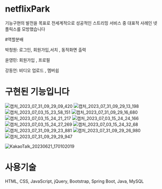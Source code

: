 

# netflixPark

기능구현의 발전을 목표로 전세계적으로 성공적인 스트리밍 서비스 중 대표적 사례인 넷플릭스를 모방했습니다

#역할분배

박청원: 로그인, 회원가입,서치 , 동적화면 출력 

윤영민: 회원가입 , 프로필

강동언: 비디오 업로드 , 멤버쉽 



# 구현된 기능입니다
![캡처_2023_07_31_09_29_09_420](https://github.com/pcw1405/netflixPark/assets/130324807/5591db2a-941a-4ed2-902e-008abc134667)
![캡처_2023_07_31_09_29_13_198](https://github.com/pcw1405/netflixPark/assets/130324807/19a9e7d6-6153-49e5-b272-cb8b798d0308)
![캡처_2023_07_03_15_23_58_151](https://github.com/pcw1405/netflixPark/assets/130324807/8a4139db-fda7-4f79-8f5c-347f9f6ce9e8)
![캡처_2023_07_31_09_29_16_680](https://github.com/pcw1405/netflixPark/assets/130324807/7ac5d87f-2e86-4f11-9f68-c95815b29d84)
![캡처_2023_07_03_15_24_21_217](https://github.com/pcw1405/netflixPark/assets/130324807/8d14e30c-12f9-49b0-91e1-3d43b5943f19)
![캡처_2023_07_03_15_24_24_166](https://github.com/pcw1405/netflixPark/assets/130324807/92af856b-6213-4cb3-830d-c6a53588c3cb)
![캡처_2023_07_03_15_24_27_269](https://github.com/pcw1405/netflixPark/assets/130324807/dc8ccb48-9e98-4a9a-ba89-27b5b6aa0df2)
![캡처_2023_07_03_15_24_32_68](https://github.com/pcw1405/netflixPark/assets/130324807/8cbb62ac-cfc1-4983-a435-cf6d006e3ee7)
![캡처_2023_07_31_09_29_23_881](https://github.com/pcw1405/netflixPark/assets/130324807/d2966d31-50d1-4185-b622-09e6ef26faa5)
![캡처_2023_07_31_09_29_26_980](https://github.com/pcw1405/netflixPark/assets/130324807/734c9757-a401-4c63-8fb4-c7c992af5b31)
![캡처_2023_07_31_09_29_29_947](https://github.com/pcw1405/netflixPark/assets/130324807/4f09dd5b-68b7-4218-9748-1a5b6bc26f0e)










![KakaoTalk_20230621_170102019](https://github.com/pcw1405/netflixPark/assets/130324807/ccc4cdd7-39f1-4421-a2c5-d5112c0c5c6e)


# 사용기술 

HTML, CSS, JavaScript, jQuery, Bootstrap, Spring Boot, Java, MySQL
